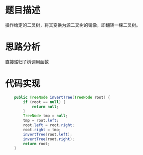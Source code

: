 # 题目描述
操作给定的二叉树，将其变换为源二叉树的镜像，即翻转一棵二叉树。
# 思路分析
直接递归子树调用函数
# 代码实现
```java
    public TreeNode invertTree(TreeNode root) {
        if (root == null) {
            return null;
        }
        TreeNode tmp = null;
        tmp = root.left;
        root.left = root.right;
        root.right = tmp;
        invertTree(root.left);
        invertTree(root.right);
        return root;
    }
```
